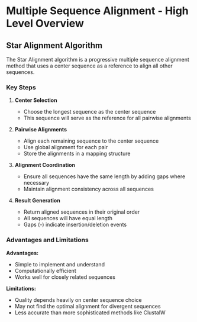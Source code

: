 # Multiple Sequence Alignment - High Level Overview

## Star Alignment Algorithm

The Star Alignment algorithm is a progressive multiple sequence alignment method that uses a center sequence as a reference to align all other sequences.

### Key Steps

1. **Center Selection**
   - Choose the longest sequence as the center sequence
   - This sequence will serve as the reference for all pairwise alignments

2. **Pairwise Alignments**
   - Align each remaining sequence to the center sequence
   - Use global alignment for each pair
   - Store the alignments in a mapping structure

3. **Alignment Coordination**
   - Ensure all sequences have the same length by adding gaps where necessary
   - Maintain alignment consistency across all sequences

4. **Result Generation**
   - Return aligned sequences in their original order
   - All sequences will have equal length
   - Gaps (-) indicate insertion/deletion events

### Advantages and Limitations

**Advantages:**
- Simple to implement and understand
- Computationally efficient
- Works well for closely related sequences

**Limitations:**
- Quality depends heavily on center sequence choice
- May not find the optimal alignment for divergent sequences
- Less accurate than more sophisticated methods like ClustalW
